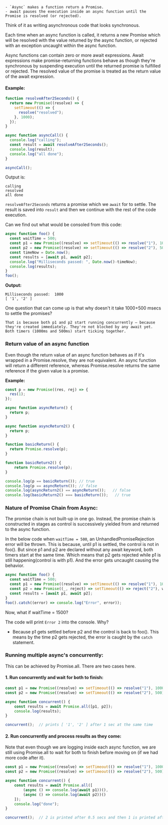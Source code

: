     - `Async` makes a function return a Promise.
    - await pauses the execution inside an async function until the Promise is resolved (or rejected).

Think of it as writing asynchronous code that looks synchronous.

Each time when an async function is called, it returns a new Promise which will be resolved with the value returned by the async function, or rejected with an exception uncaught within the async function.

Async functions can contain zero or more await expressions. Await expressions make promise-returning functions behave as though they're synchronous by suspending execution until the returned promise is fulfilled or rejected. The resolved value of the promise is treated as the return value of the await expression. 

#### Example:

```js
function resolveAfter2Seconds() {
  return new Promise((resolve) => {
    setTimeout(() => {
      resolve("resolved");
    }, 1000);
  });
}

async function asyncCall() {
  console.log("calling");
  const result = await resolveAfter2Seconds();
  console.log(result);
  console.log("all done");
}

asyncCall();
```

Output is:

```
calling
resolved
all done
```

`resolveAfter2Seconds` returns a promise which we `await` for to settle. The result is saved into `result` and then we continue with the rest of the code execution.

Can we find out what would be consoled from this code:

```js
async function foo() {
  const waitTime = 500;
  const p1 = new Promise((resolve) => setTimeout(() => resolve("1"), 1000));
  const p2 = new Promise((resolve) => setTimeout(() => resolve("2"), 500));
  const timeNow = Date.now();
  const results = [await p1, await p2];
  console.log("Milliseconds passed: ", Date.now()-timeNow);
  console.log(results);
}
foo();
```

**Output:**

```
Milliseconds passed:  1000
[ '1', '2' ]
```

One question that can come up is that why doesn't it take 1000+500 msecs to settle the promises? 
    
    That is because both p1 and p2 start running concurrently — because they're created immediately. They're not blocked by any await yet. Both timers (1000ms and 500ms) start ticking together.

### Return value of an async function

Even though the return value of an async function behaves as if it's wrapped in a Promise.resolve, they are not equivalent. An async function will return a different reference, whereas Promise.resolve returns the same reference if the given value is a promise.

**Example:**

```js
const p = new Promise((res, rej) => {
  res(1);
});

async function asyncReturn() {
  return p;
}

async function asyncReturn2() {
  return p;
}

function basicReturn() {
  return Promise.resolve(p);
}

function basicReturn2() {
    return Promise.resolve(p);
}

console.log(p == basicReturn()); // true
console.log(p == asyncReturn()); // false
console.log(asyncReturn2() == asyncReturn());   // false
console.log(basicReturn2() === basicReturn());   // true
```

### Nature of Promise Chain from Async:

The promise chain is not built-up in one go. Instead, the promise chain is constructed in stages as control is successively yielded from and returned to the async function. 

In the below code when `waitTime = 500`, an UnhandledPromiseRejection error will be thrown. This is because, until p1 is settled, the control is not in foo(). But since p1 and p2 are declared without any await keyword, both timers start at the same time. Which means that p2 gets rejected while p1 is still happening(control is with p1). And the error gets uncaught causing the behavior.

```js
async function foo() {
  const waitTime = 500;
  const p1 = new Promise((resolve) => setTimeout(() => resolve("1"), 1000));
  const p2 = new Promise((_, reject) => setTimeout(() => reject("2"), waitTime));
  const results = [await p1, await p2];
}
foo().catch((error) => console.log("Error", error)); 
```

Now, what if waitTime = 1500?

The code will print `Error 2` into the console. Why?
 - Because p1 gets settled before p2 and the control is back to foo(). This means by the time p2 gets rejected, the error is caught by the `catch` statement.


### Running multiple async's concurrently:

This can be achieved by Promise.all. There are two cases here.

#### 1. Run concurrently and wait for both to finish:

```js
const p1 = new Promise((resolve) => setTimeout(() => resolve("1"), 1000));
const p2 = new Promise((resolve) => setTimeout(() => resolve("2"), 500));

async function concurrent() {
    const results = await Promise.all([p1, p2]);
    console.log(results);
}

concurrent();  // prints [ '1', '2' ] after 1 sec at the same time
```

#### 2. Run concurrently and process results as they come:

Note that even though we are logging inside each async function, we are still using Promise.all to wait for both to finish before moving on (if we had more code after it).

```js
const p1 = new Promise((resolve) => setTimeout(() => resolve("1"), 1000));
const p2 = new Promise((resolve) => setTimeout(() => resolve("2"), 500));

async function concurrent() {
    const results = await Promise.all([
        (async () => console.log(await p1))(),
        (async () => console.log(await p2))()
    ]);
    console.log("done");
}

concurrent();  // 2 is printed after 0.5 secs and then 1 is printed after another 0.5 secs and then "done" is printed
```